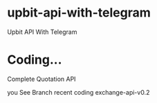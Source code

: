 # upbit-api-with-telegram
Upbit API With Telegram

# Coding...

Complete Quotation API

you See Branch recent coding exchange-api-v0.2